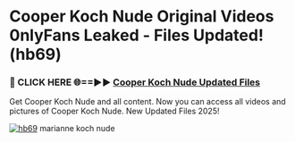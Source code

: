 # Cooper Koch Nude Original Videos 0nlyFans Leaked - Files Updated! (hb69)

<h3>🔴 CLICK HERE 🌐==►► <a href="https://tinyurl.com/4mcuefdz" rel="nofollow">Cooper Koch Nude Updated Files</a></h3>

Get Cooper Koch Nude and all content. Now you can access all videos and pictures of Cooper Koch Nude. New Updated Files 2025!

[![hb69](https://i.imgur.com/StAQSOY.gif)](https://tinyurl.com/4mcuefdz)
marianne koch nude